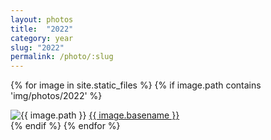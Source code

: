 ```yaml
---
layout: photos
title:  "2022"
category: year
slug: "2022"
permalink: /photo/:slug
---
```


{% for image in site.static_files %}
  {% if image.path contains 'img/photos/2022' %}
  <div class="item">
    <img id="{{ image.basename }}" src="{{ site.baseurl }}{{ image.path }}" alt="{{ image.path }}" title="{{ image.basename }}">
    <a class="caption" href="{{ site.baseurl }}{{ image.path }}">{{ image.basename }}</a>
  </div>
  {% endif %}
{% endfor %}